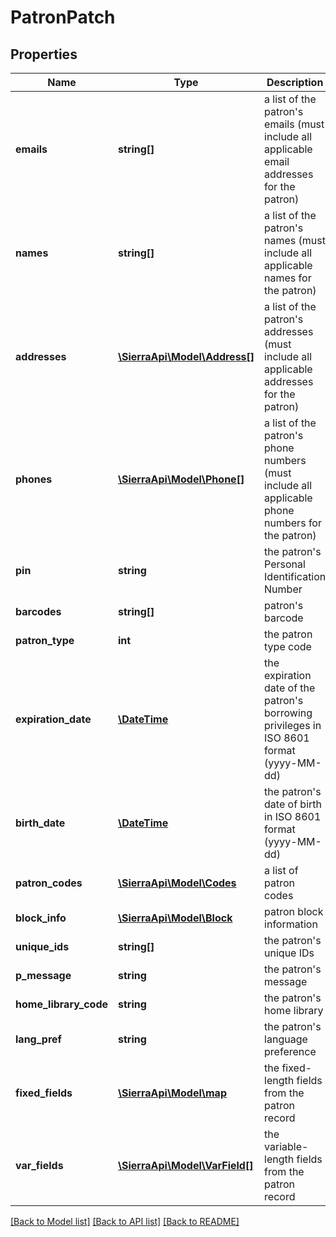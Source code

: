 # PatronPatch

## Properties
Name | Type | Description | Notes
------------ | ------------- | ------------- | -------------
**emails** | **string[]** | a list of the patron&#39;s emails (must include all applicable email addresses for the patron) | [optional] 
**names** | **string[]** | a list of the patron&#39;s names (must include all applicable names for the patron) | [optional] 
**addresses** | [**\SierraApi\Model\Address[]**](Address.md) | a list of the patron&#39;s addresses (must include all applicable addresses for the patron) | [optional] 
**phones** | [**\SierraApi\Model\Phone[]**](Phone.md) | a list of the patron&#39;s phone numbers (must include all applicable phone numbers for the patron) | [optional] 
**pin** | **string** | the patron&#39;s Personal Identification Number | [optional] 
**barcodes** | **string[]** | patron&#39;s barcode | [optional] 
**patron_type** | **int** | the patron type code | [optional] 
**expiration_date** | [**\DateTime**](\DateTime.md) | the expiration date of the patron&#39;s borrowing privileges in ISO 8601 format (yyyy-MM-dd) | [optional] 
**birth_date** | [**\DateTime**](\DateTime.md) | the patron&#39;s date of birth in ISO 8601 format (yyyy-MM-dd) | [optional] 
**patron_codes** | [**\SierraApi\Model\Codes**](Codes.md) | a list of patron codes | [optional] 
**block_info** | [**\SierraApi\Model\Block**](Block.md) | patron block information | [optional] 
**unique_ids** | **string[]** | the patron&#39;s unique IDs | [optional] 
**p_message** | **string** | the patron&#39;s message | [optional] 
**home_library_code** | **string** | the patron&#39;s home library | [optional] 
**lang_pref** | **string** | the patron&#39;s language preference | [optional] 
**fixed_fields** | [**\SierraApi\Model\map**](map.md) | the fixed-length fields from the patron record | [optional] 
**var_fields** | [**\SierraApi\Model\VarField[]**](VarField.md) | the variable-length fields from the patron record | [optional] 

[[Back to Model list]](../README.md#documentation-for-models) [[Back to API list]](../README.md#documentation-for-api-endpoints) [[Back to README]](../README.md)



